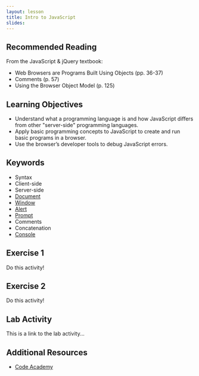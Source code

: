 ```yaml
---
layout: lesson
title: Intro to JavaScript
slides:
---
```


## Recommended Reading

From the JavaScript & jQuery textbook:

- Web Browsers are Programs Built Using Objects (pp. 36-37)
- Comments (p. 57)
- Using the Browser Object Model (p. 125)

## Learning Objectives

- Understand what a programming language is and how JavaScript differs from other "server-side" programming languages.
- Apply basic programming concepts to JavaScript to create and run basic programs in a browser.
- Use the browser’s developer tools to debug JavaScript errors.

## Keywords

- Syntax
- Client-side
- Server-side
- [Document](https://developer.mozilla.org/en-US/docs/Web/API/document)
- [Window](https://developer.mozilla.org/en-US/docs/Web/API/Window)
- [Alert](https://developer.mozilla.org/en-US/docs/Web/API/Window/alert)
- [Prompt](https://developer.mozilla.org/en-US/docs/Web/API/Window/prompt)
- Comments
- Concatenation
- [Console](https://developer.mozilla.org/en-US/docs/Tools/Web_Console)

## Exercise 1

Do this activity!

## Exercise 2

Do this activity!

## Lab Activity

This is a link to the lab activity...

## Additional Resources

- [Code Academy](http://www.codecademy.com/learn)
